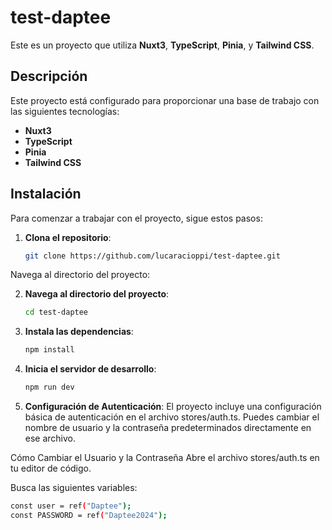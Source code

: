 # test-daptee

Este es un proyecto que utiliza **Nuxt3**, **TypeScript**, **Pinia**, y **Tailwind CSS**.

## Descripción

Este proyecto está configurado para proporcionar una base de trabajo con las siguientes tecnologías:

- **Nuxt3**
- **TypeScript**
- **Pinia**
- **Tailwind CSS**

## Instalación

Para comenzar a trabajar con el proyecto, sigue estos pasos:

1. **Clona el repositorio**:
   ```sh
   git clone https://github.com/lucaracioppi/test-daptee.git
Navega al directorio del proyecto:

2. **Navega al directorio del proyecto**:
   ```sh
   cd test-daptee

3. **Instala las dependencias**:
   ```sh
   npm install

4. **Inicia el servidor de desarrollo**:
   ```sh
   npm run dev
   
5. **Configuración de Autenticación**:
El proyecto incluye una configuración básica de autenticación en el archivo stores/auth.ts. Puedes cambiar el nombre de usuario y la contraseña predeterminados directamente en ese archivo.

Cómo Cambiar el Usuario y la Contraseña
Abre el archivo stores/auth.ts en tu editor de código.

Busca las siguientes variables:
   ```sh
const user = ref("Daptee");
const PASSWORD = ref("Daptee2024");


